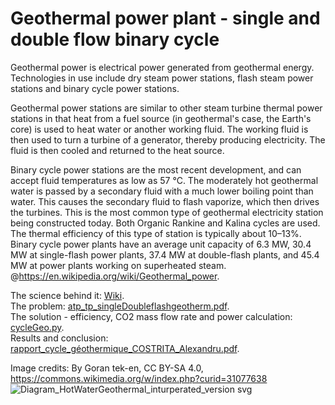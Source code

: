 # Geothermal power plant - single and double flow binary cycle 

Geothermal power is electrical power generated from geothermal energy. Technologies in use include dry steam power stations, flash steam power stations and binary cycle power stations.

Geothermal power stations are similar to other steam turbine thermal power stations in that heat from a fuel source (in geothermal's case, the Earth's core) is used to heat water or another working fluid. The working fluid is then used to turn a turbine of a generator, thereby producing electricity. The fluid is then cooled and returned to the heat source.

Binary cycle power stations are the most recent development, and can accept fluid temperatures as low as 57 °C. The moderately hot geothermal water is passed by a secondary fluid with a much lower boiling point than water. This causes the secondary fluid to flash vaporize, which then drives the turbines. This is the most common type of geothermal electricity station being constructed today. Both Organic Rankine and Kalina cycles are used. The thermal efficiency of this type of station is typically about 10–13%. Binary cycle power plants have an average unit capacity of 6.3 MW, 30.4 MW at single-flash power plants, 37.4 MW at double-flash plants, and 45.4 MW at power plants working on superheated steam. @https://en.wikipedia.org/wiki/Geothermal_power.

The science behind it: [Wiki](https://en.wikipedia.org/wiki/Geothermal_power).  
The problem: [atp_tp_singleDoubleflashgeotherm.pdf](https://github.com/AlexPhysics/PythonProjects/blob/main/Geothermal%20power%20plant%20-%20single%20and%20double%20flow/atp_tp_singleDoubleflashgeotherm.pdf).  
The solution - efficiency, CO2 mass flow rate and power calculation: [cycleGeo.py](https://github.com/AlexPhysics/PythonProjects/blob/main/Geothermal%20power%20plant%20-%20single%20and%20double%20flow/cycleGeo.py).    
Results and conclusion: [rapport_cycle_géothermique_COSTRITA_Alexandru.pdf](https://github.com/AlexPhysics/PythonProjects/blob/main/Geothermal%20power%20plant%20-%20single%20and%20double%20flow/rapport_cycle_g%C3%A9othermique_COSTRITA_Alexandru.pdf).  

Image credits: By Goran tek-en, CC BY-SA 4.0, https://commons.wikimedia.org/w/index.php?curid=31077638
![Diagram_HotWaterGeothermal_inturperated_version svg](https://github.com/AlexPhysics/PythonProjects/assets/81239843/cad7fdbb-641a-4f75-919e-2074e4560c15)

